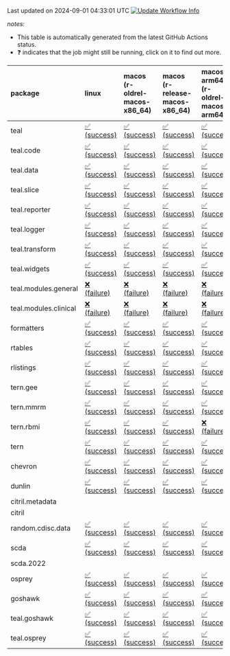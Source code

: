 Last updated on 2024-09-01 04:33:01 UTC [![Update Workflow
Info](https://github.com/averissimo/verdepcheck-status/actions/workflows/update.yaml/badge.svg)](https://github.com/averissimo/verdepcheck-status/actions/workflows/update.yaml)

*notes:*

-   This table is automatically generated from the latest GitHub Actions
    status.
-   ❓ indicates that the job might still be running, click on it to
    find out more.

<table>
<colgroup>
<col style="width: 1%" />
<col style="width: 7%" />
<col style="width: 7%" />
<col style="width: 7%" />
<col style="width: 7%" />
<col style="width: 7%" />
<col style="width: 7%" />
<col style="width: 7%" />
<col style="width: 7%" />
<col style="width: 7%" />
<col style="width: 7%" />
<col style="width: 7%" />
<col style="width: 7%" />
<col style="width: 7%" />
</colgroup>
<thead>
<tr class="header">
<th style="text-align: left;">package</th>
<th style="text-align: left;">linux</th>
<th style="text-align: left;">macos (r-oldrel-macos-x86_64)</th>
<th style="text-align: left;">macos (r-release-macos-x86_64)</th>
<th style="text-align: left;">macos-arm64 (r-oldrel-macos-arm64)</th>
<th style="text-align: left;">macos-arm64 (r-release-macos-arm64)</th>
<th style="text-align: left;">nosuggests</th>
<th style="text-align: left;">ubuntu-clang</th>
<th style="text-align: left;">ubuntu-gcc12</th>
<th style="text-align: left;">ubuntu-next</th>
<th style="text-align: left;">ubuntu-release</th>
<th style="text-align: left;">windows (r-devel-windows-x86_64)</th>
<th style="text-align: left;">windows (r-oldrel-windows-x86_64)</th>
<th style="text-align: left;">windows (r-release-windows-x86_64)</th>
</tr>
</thead>
<tbody>
<tr class="odd">
<td style="text-align: left;">teal</td>
<td
style="text-align: left;"><a href="https://github.com/insightsengineering/teal/actions/runs/10650763238/job/29522526982">✅
(success)</a></td>
<td
style="text-align: left;"><a href="https://github.com/insightsengineering/teal/actions/runs/10650763238/job/29522526723">✅
(success)</a></td>
<td
style="text-align: left;"><a href="https://github.com/insightsengineering/teal/actions/runs/10650763238/job/29522526148">✅
(success)</a></td>
<td
style="text-align: left;"><a href="https://github.com/insightsengineering/teal/actions/runs/10650763238/job/29522526551">✅
(success)</a></td>
<td
style="text-align: left;"><a href="https://github.com/insightsengineering/teal/actions/runs/10650763238/job/29522525971">✅
(success)</a></td>
<td
style="text-align: left;"><a href="https://github.com/insightsengineering/teal/actions/runs/10650763238/job/29522526643">✅
(success)</a></td>
<td
style="text-align: left;"><a href="https://github.com/insightsengineering/teal/actions/runs/10650763238/job/29522525334">✅
(success)</a></td>
<td
style="text-align: left;"><a href="https://github.com/insightsengineering/teal/actions/runs/10650763238/job/29522525698">✅
(success)</a></td>
<td
style="text-align: left;"><a href="https://github.com/insightsengineering/teal/actions/runs/10650763238/job/29522526067">✅
(success)</a></td>
<td
style="text-align: left;"><a href="https://github.com/insightsengineering/teal/actions/runs/10650763238/job/29522526246">✅
(success)</a></td>
<td
style="text-align: left;"><a href="https://github.com/insightsengineering/teal/actions/runs/10650763238/job/29522525797">✅
(success)</a></td>
<td
style="text-align: left;"><a href="https://github.com/insightsengineering/teal/actions/runs/10650763238/job/29522526908">✅
(success)</a></td>
<td
style="text-align: left;"><a href="https://github.com/insightsengineering/teal/actions/runs/10650763238/job/29522526347">✅
(success)</a></td>
</tr>
<tr class="even">
<td style="text-align: left;">teal.code</td>
<td
style="text-align: left;"><a href="https://github.com/insightsengineering/teal.code/actions/runs/10650777339/job/29522555204">✅
(success)</a></td>
<td
style="text-align: left;"><a href="https://github.com/insightsengineering/teal.code/actions/runs/10650777339/job/29522554945">✅
(success)</a></td>
<td
style="text-align: left;"><a href="https://github.com/insightsengineering/teal.code/actions/runs/10650777339/job/29522554580">✅
(success)</a></td>
<td
style="text-align: left;"><a href="https://github.com/insightsengineering/teal.code/actions/runs/10650777339/job/29522554799">✅
(success)</a></td>
<td
style="text-align: left;"><a href="https://github.com/insightsengineering/teal.code/actions/runs/10650777339/job/29522554490">✅
(success)</a></td>
<td
style="text-align: left;"><a href="https://github.com/insightsengineering/teal.code/actions/runs/10650777339/job/29522555125">✅
(success)</a></td>
<td
style="text-align: left;"><a href="https://github.com/insightsengineering/teal.code/actions/runs/10650777339/job/29522554447">✅
(success)</a></td>
<td
style="text-align: left;"><a href="https://github.com/insightsengineering/teal.code/actions/runs/10650777339/job/29522554534">✅
(success)</a></td>
<td
style="text-align: left;"><a href="https://github.com/insightsengineering/teal.code/actions/runs/10650777339/job/29522554736">✅
(success)</a></td>
<td
style="text-align: left;"><a href="https://github.com/insightsengineering/teal.code/actions/runs/10650777339/job/29522554870">✅
(success)</a></td>
<td
style="text-align: left;"><a href="https://github.com/insightsengineering/teal.code/actions/runs/10650777339/job/29522554302">✅
(success)</a></td>
<td
style="text-align: left;"><a href="https://github.com/insightsengineering/teal.code/actions/runs/10650777339/job/29522555060">✅
(success)</a></td>
<td
style="text-align: left;"><a href="https://github.com/insightsengineering/teal.code/actions/runs/10650777339/job/29522554680">✅
(success)</a></td>
</tr>
<tr class="odd">
<td style="text-align: left;">teal.data</td>
<td
style="text-align: left;"><a href="https://github.com/insightsengineering/teal.data/actions/runs/10650767208/job/29522534543">✅
(success)</a></td>
<td
style="text-align: left;"><a href="https://github.com/insightsengineering/teal.data/actions/runs/10650767208/job/29522534201">✅
(success)</a></td>
<td
style="text-align: left;"><a href="https://github.com/insightsengineering/teal.data/actions/runs/10650767208/job/29522533848">✅
(success)</a></td>
<td
style="text-align: left;"><a href="https://github.com/insightsengineering/teal.data/actions/runs/10650767208/job/29522534052">✅
(success)</a></td>
<td
style="text-align: left;"><a href="https://github.com/insightsengineering/teal.data/actions/runs/10650767208/job/29522533707">✅
(success)</a></td>
<td
style="text-align: left;"><a href="https://github.com/insightsengineering/teal.data/actions/runs/10650767208/job/29522534467">✅
(success)</a></td>
<td
style="text-align: left;"><a href="https://github.com/insightsengineering/teal.data/actions/runs/10650767208/job/29522533584">✅
(success)</a></td>
<td
style="text-align: left;"><a href="https://github.com/insightsengineering/teal.data/actions/runs/10650767208/job/29522533790">✅
(success)</a></td>
<td
style="text-align: left;"><a href="https://github.com/insightsengineering/teal.data/actions/runs/10650767208/job/29522534006">✅
(success)</a></td>
<td
style="text-align: left;"><a href="https://github.com/insightsengineering/teal.data/actions/runs/10650767208/job/29522534141">✅
(success)</a></td>
<td
style="text-align: left;"><a href="https://github.com/insightsengineering/teal.data/actions/runs/10650767208/job/29522533280">✅
(success)</a></td>
<td
style="text-align: left;"><a href="https://github.com/insightsengineering/teal.data/actions/runs/10650767208/job/29522534384">✅
(success)</a></td>
<td
style="text-align: left;"><a href="https://github.com/insightsengineering/teal.data/actions/runs/10650767208/job/29522533963">✅
(success)</a></td>
</tr>
<tr class="even">
<td style="text-align: left;">teal.slice</td>
<td
style="text-align: left;"><a href="https://github.com/insightsengineering/teal.slice/actions/runs/10650772649/job/29522543730">✅
(success)</a></td>
<td
style="text-align: left;"><a href="https://github.com/insightsengineering/teal.slice/actions/runs/10650772649/job/29522543473">✅
(success)</a></td>
<td
style="text-align: left;"><a href="https://github.com/insightsengineering/teal.slice/actions/runs/10650772649/job/29522543017">✅
(success)</a></td>
<td
style="text-align: left;"><a href="https://github.com/insightsengineering/teal.slice/actions/runs/10650772649/job/29522543309">✅
(success)</a></td>
<td
style="text-align: left;"><a href="https://github.com/insightsengineering/teal.slice/actions/runs/10650772649/job/29522542830">✅
(success)</a></td>
<td
style="text-align: left;"><a href="https://github.com/insightsengineering/teal.slice/actions/runs/10650772649/job/29522543542">✅
(success)</a></td>
<td
style="text-align: left;"><a href="https://github.com/insightsengineering/teal.slice/actions/runs/10650772649/job/29522542439">✅
(success)</a></td>
<td
style="text-align: left;"><a href="https://github.com/insightsengineering/teal.slice/actions/runs/10650772649/job/29522542756">✅
(success)</a></td>
<td
style="text-align: left;"><a href="https://github.com/insightsengineering/teal.slice/actions/runs/10650772649/job/29522543083">✅
(success)</a></td>
<td
style="text-align: left;"><a href="https://github.com/insightsengineering/teal.slice/actions/runs/10650772649/job/29522543239">✅
(success)</a></td>
<td
style="text-align: left;"><a href="https://github.com/insightsengineering/teal.slice/actions/runs/10650772649/job/29522542668">✅
(success)</a></td>
<td
style="text-align: left;"><a href="https://github.com/insightsengineering/teal.slice/actions/runs/10650772649/job/29522543596">✅
(success)</a></td>
<td
style="text-align: left;"><a href="https://github.com/insightsengineering/teal.slice/actions/runs/10650772649/job/29522543160">✅
(success)</a></td>
</tr>
<tr class="odd">
<td style="text-align: left;">teal.reporter</td>
<td
style="text-align: left;"><a href="https://github.com/insightsengineering/teal.reporter/actions/runs/10650768921/job/29522536552">✅
(success)</a></td>
<td
style="text-align: left;"><a href="https://github.com/insightsengineering/teal.reporter/actions/runs/10650768921/job/29522536296">✅
(success)</a></td>
<td
style="text-align: left;"><a href="https://github.com/insightsengineering/teal.reporter/actions/runs/10650768921/job/29522535814">✅
(success)</a></td>
<td
style="text-align: left;"><a href="https://github.com/insightsengineering/teal.reporter/actions/runs/10650768921/job/29522536076">✅
(success)</a></td>
<td
style="text-align: left;"><a href="https://github.com/insightsengineering/teal.reporter/actions/runs/10650768921/job/29522535684">✅
(success)</a></td>
<td
style="text-align: left;"><a href="https://github.com/insightsengineering/teal.reporter/actions/runs/10650768921/job/29522536343">✅
(success)</a></td>
<td
style="text-align: left;"><a href="https://github.com/insightsengineering/teal.reporter/actions/runs/10650768921/job/29522535371">✅
(success)</a></td>
<td
style="text-align: left;"><a href="https://github.com/insightsengineering/teal.reporter/actions/runs/10650768921/job/29522535628">✅
(success)</a></td>
<td
style="text-align: left;"><a href="https://github.com/insightsengineering/teal.reporter/actions/runs/10650768921/job/29522535860">✅
(success)</a></td>
<td
style="text-align: left;"><a href="https://github.com/insightsengineering/teal.reporter/actions/runs/10650768921/job/29522535975">✅
(success)</a></td>
<td
style="text-align: left;"><a href="https://github.com/insightsengineering/teal.reporter/actions/runs/10650768921/job/29522535563">✅
(success)</a></td>
<td
style="text-align: left;"><a href="https://github.com/insightsengineering/teal.reporter/actions/runs/10650768921/job/29522536423">✅
(success)</a></td>
<td
style="text-align: left;"><a href="https://github.com/insightsengineering/teal.reporter/actions/runs/10650768921/job/29522535913">✅
(success)</a></td>
</tr>
<tr class="even">
<td style="text-align: left;">teal.logger</td>
<td
style="text-align: left;"><a href="https://github.com/insightsengineering/teal.logger/actions/runs/10650763844/job/29522527725">✅
(success)</a></td>
<td
style="text-align: left;"><a href="https://github.com/insightsengineering/teal.logger/actions/runs/10650763844/job/29522527538">✅
(success)</a></td>
<td
style="text-align: left;"><a href="https://github.com/insightsengineering/teal.logger/actions/runs/10650763844/job/29522527276">✅
(success)</a></td>
<td
style="text-align: left;"><a href="https://github.com/insightsengineering/teal.logger/actions/runs/10650763844/job/29522527463">✅
(success)</a></td>
<td
style="text-align: left;"><a href="https://github.com/insightsengineering/teal.logger/actions/runs/10650763844/job/29522527150">✅
(success)</a></td>
<td
style="text-align: left;"><a href="https://github.com/insightsengineering/teal.logger/actions/runs/10650763844/job/29522527684">✅
(success)</a></td>
<td
style="text-align: left;"><a href="https://github.com/insightsengineering/teal.logger/actions/runs/10650763844/job/29522527053">✅
(success)</a></td>
<td
style="text-align: left;"><a href="https://github.com/insightsengineering/teal.logger/actions/runs/10650763844/job/29522527223">✅
(success)</a></td>
<td
style="text-align: left;"><a href="https://github.com/insightsengineering/teal.logger/actions/runs/10650763844/job/29522527413">✅
(success)</a></td>
<td
style="text-align: left;"><a href="https://github.com/insightsengineering/teal.logger/actions/runs/10650763844/job/29522527500">✅
(success)</a></td>
<td
style="text-align: left;"><a href="https://github.com/insightsengineering/teal.logger/actions/runs/10650763844/job/29522526714">✅
(success)</a></td>
<td
style="text-align: left;"><a href="https://github.com/insightsengineering/teal.logger/actions/runs/10650763844/job/29522527632">✅
(success)</a></td>
<td
style="text-align: left;"><a href="https://github.com/insightsengineering/teal.logger/actions/runs/10650763844/job/29522527368">✅
(success)</a></td>
</tr>
<tr class="odd">
<td style="text-align: left;">teal.transform</td>
<td
style="text-align: left;"><a href="https://github.com/insightsengineering/teal.transform/actions/runs/10650770331/job/29522540905">✅
(success)</a></td>
<td
style="text-align: left;"><a href="https://github.com/insightsengineering/teal.transform/actions/runs/10650770331/job/29522540677">✅
(success)</a></td>
<td
style="text-align: left;"><a href="https://github.com/insightsengineering/teal.transform/actions/runs/10650770331/job/29522540278">✅
(success)</a></td>
<td
style="text-align: left;"><a href="https://github.com/insightsengineering/teal.transform/actions/runs/10650770331/job/29522540567">✅
(success)</a></td>
<td
style="text-align: left;"><a href="https://github.com/insightsengineering/teal.transform/actions/runs/10650770331/job/29522540109">✅
(success)</a></td>
<td
style="text-align: left;"><a href="https://github.com/insightsengineering/teal.transform/actions/runs/10650770331/job/29522540792">✅
(success)</a></td>
<td
style="text-align: left;"><a href="https://github.com/insightsengineering/teal.transform/actions/runs/10650770331/job/29522539609">✅
(success)</a></td>
<td
style="text-align: left;"><a href="https://github.com/insightsengineering/teal.transform/actions/runs/10650770331/job/29522540051">✅
(success)</a></td>
<td
style="text-align: left;"><a href="https://github.com/insightsengineering/teal.transform/actions/runs/10650770331/job/29522540349">✅
(success)</a></td>
<td
style="text-align: left;"><a href="https://github.com/insightsengineering/teal.transform/actions/runs/10650770331/job/29522540485">✅
(success)</a></td>
<td
style="text-align: left;"><a href="https://github.com/insightsengineering/teal.transform/actions/runs/10650770331/job/29522539941">✅
(success)</a></td>
<td
style="text-align: left;"><a href="https://github.com/insightsengineering/teal.transform/actions/runs/10650770331/job/29522540736">✅
(success)</a></td>
<td
style="text-align: left;"><a href="https://github.com/insightsengineering/teal.transform/actions/runs/10650770331/job/29522540402">✅
(success)</a></td>
</tr>
<tr class="even">
<td style="text-align: left;">teal.widgets</td>
<td
style="text-align: left;"><a href="https://github.com/insightsengineering/teal.widgets/actions/runs/10650781747/job/29522565516">✅
(success)</a></td>
<td
style="text-align: left;"><a href="https://github.com/insightsengineering/teal.widgets/actions/runs/10650781747/job/29522565339">✅
(success)</a></td>
<td
style="text-align: left;"><a href="https://github.com/insightsengineering/teal.widgets/actions/runs/10650781747/job/29522565112">✅
(success)</a></td>
<td
style="text-align: left;"><a href="https://github.com/insightsengineering/teal.widgets/actions/runs/10650781747/job/29522565274">✅
(success)</a></td>
<td
style="text-align: left;"><a href="https://github.com/insightsengineering/teal.widgets/actions/runs/10650781747/job/29522565016">✅
(success)</a></td>
<td
style="text-align: left;"><a href="https://github.com/insightsengineering/teal.widgets/actions/runs/10650781747/job/29522565467">✅
(success)</a></td>
<td
style="text-align: left;"><a href="https://github.com/insightsengineering/teal.widgets/actions/runs/10650781747/job/29522564968">✅
(success)</a></td>
<td
style="text-align: left;"><a href="https://github.com/insightsengineering/teal.widgets/actions/runs/10650781747/job/29522565066">✅
(success)</a></td>
<td
style="text-align: left;"><a href="https://github.com/insightsengineering/teal.widgets/actions/runs/10650781747/job/29522565228">✅
(success)</a></td>
<td
style="text-align: left;"><a href="https://github.com/insightsengineering/teal.widgets/actions/runs/10650781747/job/29522565305">✅
(success)</a></td>
<td
style="text-align: left;"><a href="https://github.com/insightsengineering/teal.widgets/actions/runs/10650781747/job/29522564802">✅
(success)</a></td>
<td
style="text-align: left;"><a href="https://github.com/insightsengineering/teal.widgets/actions/runs/10650781747/job/29522565432">✅
(success)</a></td>
<td
style="text-align: left;"><a href="https://github.com/insightsengineering/teal.widgets/actions/runs/10650781747/job/29522565184">✅
(success)</a></td>
</tr>
<tr class="odd">
<td style="text-align: left;">teal.modules.general</td>
<td
style="text-align: left;"><a href="https://github.com/insightsengineering/teal.modules.general/actions/runs/10650763277/job/29522527240">❌
(failure)</a></td>
<td
style="text-align: left;"><a href="https://github.com/insightsengineering/teal.modules.general/actions/runs/10650763277/job/29522527001">❌
(failure)</a></td>
<td
style="text-align: left;"><a href="https://github.com/insightsengineering/teal.modules.general/actions/runs/10650763277/job/29522526548">❌
(failure)</a></td>
<td
style="text-align: left;"><a href="https://github.com/insightsengineering/teal.modules.general/actions/runs/10650763277/job/29522526872">❌
(failure)</a></td>
<td
style="text-align: left;"><a href="https://github.com/insightsengineering/teal.modules.general/actions/runs/10650763277/job/29522526277">❌
(failure)</a></td>
<td
style="text-align: left;"><a href="https://github.com/insightsengineering/teal.modules.general/actions/runs/10650763277/job/29522527068">❌
(failure)</a></td>
<td
style="text-align: left;"><a href="https://github.com/insightsengineering/teal.modules.general/actions/runs/10650763277/job/29522525580">❌
(failure)</a></td>
<td
style="text-align: left;"><a href="https://github.com/insightsengineering/teal.modules.general/actions/runs/10650763277/job/29522526106">❌
(failure)</a></td>
<td
style="text-align: left;"><a href="https://github.com/insightsengineering/teal.modules.general/actions/runs/10650763277/job/29522526619">❌
(failure)</a></td>
<td
style="text-align: left;"><a href="https://github.com/insightsengineering/teal.modules.general/actions/runs/10650763277/job/29522526789">❌
(failure)</a></td>
<td
style="text-align: left;"><a href="https://github.com/insightsengineering/teal.modules.general/actions/runs/10650763277/job/29522525973">❌
(failure)</a></td>
<td
style="text-align: left;"><a href="https://github.com/insightsengineering/teal.modules.general/actions/runs/10650763277/job/29522527116">❌
(failure)</a></td>
<td
style="text-align: left;"><a href="https://github.com/insightsengineering/teal.modules.general/actions/runs/10650763277/job/29522526696">❌
(failure)</a></td>
</tr>
<tr class="even">
<td style="text-align: left;">teal.modules.clinical</td>
<td
style="text-align: left;"><a href="https://github.com/insightsengineering/teal.modules.clinical/actions/runs/10650776991/job/29522554433">❌
(failure)</a></td>
<td
style="text-align: left;"><a href="https://github.com/insightsengineering/teal.modules.clinical/actions/runs/10650776991/job/29522554282">❌
(failure)</a></td>
<td
style="text-align: left;"><a href="https://github.com/insightsengineering/teal.modules.clinical/actions/runs/10650776991/job/29522554001">❌
(failure)</a></td>
<td
style="text-align: left;"><a href="https://github.com/insightsengineering/teal.modules.clinical/actions/runs/10650776991/job/29522554194">❌
(failure)</a></td>
<td
style="text-align: left;"><a href="https://github.com/insightsengineering/teal.modules.clinical/actions/runs/10650776991/job/29522553914">❌
(failure)</a></td>
<td
style="text-align: left;"><a href="https://github.com/insightsengineering/teal.modules.clinical/actions/runs/10650776991/job/29522554402">❌
(failure)</a></td>
<td
style="text-align: left;"><a href="https://github.com/insightsengineering/teal.modules.clinical/actions/runs/10650776991/job/29522553863">❌
(failure)</a></td>
<td
style="text-align: left;"><a href="https://github.com/insightsengineering/teal.modules.clinical/actions/runs/10650776991/job/29522553952">❌
(failure)</a></td>
<td
style="text-align: left;"><a href="https://github.com/insightsengineering/teal.modules.clinical/actions/runs/10650776991/job/29522554147">❌
(failure)</a></td>
<td
style="text-align: left;"><a href="https://github.com/insightsengineering/teal.modules.clinical/actions/runs/10650776991/job/29522554245">❌
(failure)</a></td>
<td
style="text-align: left;"><a href="https://github.com/insightsengineering/teal.modules.clinical/actions/runs/10650776991/job/29522553717">❌
(failure)</a></td>
<td
style="text-align: left;"><a href="https://github.com/insightsengineering/teal.modules.clinical/actions/runs/10650776991/job/29522554360">❌
(failure)</a></td>
<td
style="text-align: left;"><a href="https://github.com/insightsengineering/teal.modules.clinical/actions/runs/10650776991/job/29522554092">❌
(failure)</a></td>
</tr>
<tr class="odd">
<td style="text-align: left;">formatters</td>
<td
style="text-align: left;"><a href="https://github.com/insightsengineering/formatters/actions/runs/10650773718/job/29522547789">✅
(success)</a></td>
<td
style="text-align: left;"><a href="https://github.com/insightsengineering/formatters/actions/runs/10650773718/job/29522547600">✅
(success)</a></td>
<td
style="text-align: left;"><a href="https://github.com/insightsengineering/formatters/actions/runs/10650773718/job/29522547281">✅
(success)</a></td>
<td
style="text-align: left;"><a href="https://github.com/insightsengineering/formatters/actions/runs/10650773718/job/29522547493">✅
(success)</a></td>
<td
style="text-align: left;"><a href="https://github.com/insightsengineering/formatters/actions/runs/10650773718/job/29522547142">✅
(success)</a></td>
<td
style="text-align: left;"><a href="https://github.com/insightsengineering/formatters/actions/runs/10650773718/job/29522547727">✅
(success)</a></td>
<td
style="text-align: left;"><a href="https://github.com/insightsengineering/formatters/actions/runs/10650773718/job/29522547037">✅
(success)</a></td>
<td
style="text-align: left;"><a href="https://github.com/insightsengineering/formatters/actions/runs/10650773718/job/29522547210">✅
(success)</a></td>
<td
style="text-align: left;"><a href="https://github.com/insightsengineering/formatters/actions/runs/10650773718/job/29522547444">✅
(success)</a></td>
<td
style="text-align: left;"><a href="https://github.com/insightsengineering/formatters/actions/runs/10650773718/job/29522547541">✅
(success)</a></td>
<td
style="text-align: left;"><a href="https://github.com/insightsengineering/formatters/actions/runs/10650773718/job/29522546827">✅
(success)</a></td>
<td
style="text-align: left;"><a href="https://github.com/insightsengineering/formatters/actions/runs/10650773718/job/29522547687">✅
(success)</a></td>
<td
style="text-align: left;"><a href="https://github.com/insightsengineering/formatters/actions/runs/10650773718/job/29522547399">✅
(success)</a></td>
</tr>
<tr class="even">
<td style="text-align: left;">rtables</td>
<td
style="text-align: left;"><a href="https://github.com/insightsengineering/rtables/actions/runs/10650763286/job/29522526891">✅
(success)</a></td>
<td
style="text-align: left;"><a href="https://github.com/insightsengineering/rtables/actions/runs/10650763286/job/29522526536">✅
(success)</a></td>
<td
style="text-align: left;"><a href="https://github.com/insightsengineering/rtables/actions/runs/10650763286/job/29522525869">✅
(success)</a></td>
<td
style="text-align: left;"><a href="https://github.com/insightsengineering/rtables/actions/runs/10650763286/job/29522526248">✅
(success)</a></td>
<td
style="text-align: left;"><a href="https://github.com/insightsengineering/rtables/actions/runs/10650763286/job/29522525693">✅
(success)</a></td>
<td
style="text-align: left;"><a href="https://github.com/insightsengineering/rtables/actions/runs/10650763286/job/29522526799">❌
(failure)</a></td>
<td
style="text-align: left;"><a href="https://github.com/insightsengineering/rtables/actions/runs/10650763286/job/29522525789">✅
(success)</a></td>
<td
style="text-align: left;"><a href="https://github.com/insightsengineering/rtables/actions/runs/10650763286/job/29522525985">✅
(success)</a></td>
<td
style="text-align: left;"><a href="https://github.com/insightsengineering/rtables/actions/runs/10650763286/job/29522526345">✅
(success)</a></td>
<td
style="text-align: left;"><a href="https://github.com/insightsengineering/rtables/actions/runs/10650763286/job/29522526443">✅
(success)</a></td>
<td
style="text-align: left;"><a href="https://github.com/insightsengineering/rtables/actions/runs/10650763286/job/29522525329">✅
(success)</a></td>
<td
style="text-align: left;"><a href="https://github.com/insightsengineering/rtables/actions/runs/10650763286/job/29522526709">✅
(success)</a></td>
<td
style="text-align: left;"><a href="https://github.com/insightsengineering/rtables/actions/runs/10650763286/job/29522526075">✅
(success)</a></td>
</tr>
<tr class="odd">
<td style="text-align: left;">rlistings</td>
<td
style="text-align: left;"><a href="https://github.com/insightsengineering/rlistings/actions/runs/10650767310/job/29522535039">✅
(success)</a></td>
<td
style="text-align: left;"><a href="https://github.com/insightsengineering/rlistings/actions/runs/10650767310/job/29522534821">✅
(success)</a></td>
<td
style="text-align: left;"><a href="https://github.com/insightsengineering/rlistings/actions/runs/10650767310/job/29522534333">✅
(success)</a></td>
<td
style="text-align: left;"><a href="https://github.com/insightsengineering/rlistings/actions/runs/10650767310/job/29522534557">✅
(success)</a></td>
<td
style="text-align: left;"><a href="https://github.com/insightsengineering/rlistings/actions/runs/10650767310/job/29522534205">✅
(success)</a></td>
<td
style="text-align: left;"><a href="https://github.com/insightsengineering/rlistings/actions/runs/10650767310/job/29522534898">❌
(failure)</a></td>
<td
style="text-align: left;"><a href="https://github.com/insightsengineering/rlistings/actions/runs/10650767310/job/29522533948">✅
(success)</a></td>
<td
style="text-align: left;"><a href="https://github.com/insightsengineering/rlistings/actions/runs/10650767310/job/29522534272">✅
(success)</a></td>
<td
style="text-align: left;"><a href="https://github.com/insightsengineering/rlistings/actions/runs/10650767310/job/29522534503">✅
(success)</a></td>
<td
style="text-align: left;"><a href="https://github.com/insightsengineering/rlistings/actions/runs/10650767310/job/29522534714">✅
(success)</a></td>
<td
style="text-align: left;"><a href="https://github.com/insightsengineering/rlistings/actions/runs/10650767310/job/29522534136">✅
(success)</a></td>
<td
style="text-align: left;"><a href="https://github.com/insightsengineering/rlistings/actions/runs/10650767310/job/29522534941">✅
(success)</a></td>
<td
style="text-align: left;"><a href="https://github.com/insightsengineering/rlistings/actions/runs/10650767310/job/29522534448">✅
(success)</a></td>
</tr>
<tr class="even">
<td style="text-align: left;">tern.gee</td>
<td
style="text-align: left;"><a href="https://github.com/insightsengineering/tern.gee/actions/runs/10650775517/job/29522551808">✅
(success)</a></td>
<td
style="text-align: left;"><a href="https://github.com/insightsengineering/tern.gee/actions/runs/10650775517/job/29522551249">✅
(success)</a></td>
<td
style="text-align: left;"><a href="https://github.com/insightsengineering/tern.gee/actions/runs/10650775517/job/29522550676">✅
(success)</a></td>
<td
style="text-align: left;"><a href="https://github.com/insightsengineering/tern.gee/actions/runs/10650775517/job/29522551048">✅
(success)</a></td>
<td
style="text-align: left;"><a href="https://github.com/insightsengineering/tern.gee/actions/runs/10650775517/job/29522550492">✅
(success)</a></td>
<td
style="text-align: left;"><a href="https://github.com/insightsengineering/tern.gee/actions/runs/10650775517/job/29522551474">✅
(success)</a></td>
<td
style="text-align: left;"><a href="https://github.com/insightsengineering/tern.gee/actions/runs/10650775517/job/29522550406">✅
(success)</a></td>
<td
style="text-align: left;"><a href="https://github.com/insightsengineering/tern.gee/actions/runs/10650775517/job/29522550576">✅
(success)</a></td>
<td
style="text-align: left;"><a href="https://github.com/insightsengineering/tern.gee/actions/runs/10650775517/job/29522550944">✅
(success)</a></td>
<td
style="text-align: left;"><a href="https://github.com/insightsengineering/tern.gee/actions/runs/10650775517/job/29522551146">✅
(success)</a></td>
<td
style="text-align: left;"><a href="https://github.com/insightsengineering/tern.gee/actions/runs/10650775517/job/29522550013">✅
(success)</a></td>
<td
style="text-align: left;"><a href="https://github.com/insightsengineering/tern.gee/actions/runs/10650775517/job/29522551604">✅
(success)</a></td>
<td
style="text-align: left;"><a href="https://github.com/insightsengineering/tern.gee/actions/runs/10650775517/job/29522550847">✅
(success)</a></td>
</tr>
<tr class="odd">
<td style="text-align: left;">tern.mmrm</td>
<td
style="text-align: left;"><a href="https://github.com/insightsengineering/tern.mmrm/actions/runs/10650782016/job/29522569807">✅
(success)</a></td>
<td
style="text-align: left;"><a href="https://github.com/insightsengineering/tern.mmrm/actions/runs/10650782016/job/29522569560">✅
(success)</a></td>
<td
style="text-align: left;"><a href="https://github.com/insightsengineering/tern.mmrm/actions/runs/10650782016/job/29522569352">✅
(success)</a></td>
<td
style="text-align: left;"><a href="https://github.com/insightsengineering/tern.mmrm/actions/runs/10650782016/job/29522569478">✅
(success)</a></td>
<td
style="text-align: left;"><a href="https://github.com/insightsengineering/tern.mmrm/actions/runs/10650782016/job/29522569260">✅
(success)</a></td>
<td
style="text-align: left;"><a href="https://github.com/insightsengineering/tern.mmrm/actions/runs/10650782016/job/29522569846">✅
(success)</a></td>
<td
style="text-align: left;"><a href="https://github.com/insightsengineering/tern.mmrm/actions/runs/10650782016/job/29522569307">✅
(success)</a></td>
<td
style="text-align: left;"><a href="https://github.com/insightsengineering/tern.mmrm/actions/runs/10650782016/job/29522569393">✅
(success)</a></td>
<td
style="text-align: left;"><a href="https://github.com/insightsengineering/tern.mmrm/actions/runs/10650782016/job/29522569607">✅
(success)</a></td>
<td
style="text-align: left;"><a href="https://github.com/insightsengineering/tern.mmrm/actions/runs/10650782016/job/29522569663">✅
(success)</a></td>
<td
style="text-align: left;"><a href="https://github.com/insightsengineering/tern.mmrm/actions/runs/10650782016/job/29522569114">✅
(success)</a></td>
<td
style="text-align: left;"><a href="https://github.com/insightsengineering/tern.mmrm/actions/runs/10650782016/job/29522569719">✅
(success)</a></td>
<td
style="text-align: left;"><a href="https://github.com/insightsengineering/tern.mmrm/actions/runs/10650782016/job/29522569427">✅
(success)</a></td>
</tr>
<tr class="even">
<td style="text-align: left;">tern.rbmi</td>
<td
style="text-align: left;"><a href="https://github.com/insightsengineering/tern.rbmi/actions/runs/10650773635/job/29522547543">✅
(success)</a></td>
<td
style="text-align: left;"><a href="https://github.com/insightsengineering/tern.rbmi/actions/runs/10650773635/job/29522547356">✅
(success)</a></td>
<td
style="text-align: left;"><a href="https://github.com/insightsengineering/tern.rbmi/actions/runs/10650773635/job/29522546991">✅
(success)</a></td>
<td
style="text-align: left;"><a href="https://github.com/insightsengineering/tern.rbmi/actions/runs/10650773635/job/29522547245">❌
(failure)</a></td>
<td
style="text-align: left;"><a href="https://github.com/insightsengineering/tern.rbmi/actions/runs/10650773635/job/29522546930">❌
(failure)</a></td>
<td
style="text-align: left;"><a href="https://github.com/insightsengineering/tern.rbmi/actions/runs/10650773635/job/29522547605">❌
(failure)</a></td>
<td
style="text-align: left;"><a href="https://github.com/insightsengineering/tern.rbmi/actions/runs/10650773635/job/29522546874">✅
(success)</a></td>
<td
style="text-align: left;"><a href="https://github.com/insightsengineering/tern.rbmi/actions/runs/10650773635/job/29522547064">✅
(success)</a></td>
<td
style="text-align: left;"><a href="https://github.com/insightsengineering/tern.rbmi/actions/runs/10650773635/job/29522547292">✅
(success)</a></td>
<td
style="text-align: left;"><a href="https://github.com/insightsengineering/tern.rbmi/actions/runs/10650773635/job/29522547397">✅
(success)</a></td>
<td
style="text-align: left;"><a href="https://github.com/insightsengineering/tern.rbmi/actions/runs/10650773635/job/29522546733">✅
(success)</a></td>
<td
style="text-align: left;"><a href="https://github.com/insightsengineering/tern.rbmi/actions/runs/10650773635/job/29522547448">✅
(success)</a></td>
<td
style="text-align: left;"><a href="https://github.com/insightsengineering/tern.rbmi/actions/runs/10650773635/job/29522547122">✅
(success)</a></td>
</tr>
<tr class="odd">
<td style="text-align: left;">tern</td>
<td
style="text-align: left;"><a href="https://github.com/insightsengineering/tern/actions/runs/10650768093/job/29522535638">✅
(success)</a></td>
<td
style="text-align: left;"><a href="https://github.com/insightsengineering/tern/actions/runs/10650768093/job/29522535328">✅
(success)</a></td>
<td
style="text-align: left;"><a href="https://github.com/insightsengineering/tern/actions/runs/10650768093/job/29522534910">✅
(success)</a></td>
<td
style="text-align: left;"><a href="https://github.com/insightsengineering/tern/actions/runs/10650768093/job/29522535158">✅
(success)</a></td>
<td
style="text-align: left;"><a href="https://github.com/insightsengineering/tern/actions/runs/10650768093/job/29522534864">✅
(success)</a></td>
<td
style="text-align: left;"><a href="https://github.com/insightsengineering/tern/actions/runs/10650768093/job/29522535722">❌
(failure)</a></td>
<td
style="text-align: left;"><a href="https://github.com/insightsengineering/tern/actions/runs/10650768093/job/29522534790">✅
(success)</a></td>
<td
style="text-align: left;"><a href="https://github.com/insightsengineering/tern/actions/runs/10650768093/job/29522534964">✅
(success)</a></td>
<td
style="text-align: left;"><a href="https://github.com/insightsengineering/tern/actions/runs/10650768093/job/29522535231">✅
(success)</a></td>
<td
style="text-align: left;"><a href="https://github.com/insightsengineering/tern/actions/runs/10650768093/job/29522535387">✅
(success)</a></td>
<td
style="text-align: left;"><a href="https://github.com/insightsengineering/tern/actions/runs/10650768093/job/29522534519">✅
(success)</a></td>
<td
style="text-align: left;"><a href="https://github.com/insightsengineering/tern/actions/runs/10650768093/job/29522535452">✅
(success)</a></td>
<td
style="text-align: left;"><a href="https://github.com/insightsengineering/tern/actions/runs/10650768093/job/29522535025">✅
(success)</a></td>
</tr>
<tr class="even">
<td style="text-align: left;">chevron</td>
<td
style="text-align: left;"><a href="https://github.com/insightsengineering/chevron/actions/runs/10650775269/job/29522550181">✅
(success)</a></td>
<td
style="text-align: left;"><a href="https://github.com/insightsengineering/chevron/actions/runs/10650775269/job/29522549901">✅
(success)</a></td>
<td
style="text-align: left;"><a href="https://github.com/insightsengineering/chevron/actions/runs/10650775269/job/29522549317">✅
(success)</a></td>
<td
style="text-align: left;"><a href="https://github.com/insightsengineering/chevron/actions/runs/10650775269/job/29522549727">✅
(success)</a></td>
<td
style="text-align: left;"><a href="https://github.com/insightsengineering/chevron/actions/runs/10650775269/job/29522549206">✅
(success)</a></td>
<td
style="text-align: left;"><a href="https://github.com/insightsengineering/chevron/actions/runs/10650775269/job/29522549824">❌
(failure)</a></td>
<td
style="text-align: left;"><a href="https://github.com/insightsengineering/chevron/actions/runs/10650775269/job/29522549154">✅
(success)</a></td>
<td
style="text-align: left;"><a href="https://github.com/insightsengineering/chevron/actions/runs/10650775269/job/29522549244">✅
(success)</a></td>
<td
style="text-align: left;"><a href="https://github.com/insightsengineering/chevron/actions/runs/10650775269/job/29522549427">✅
(success)</a></td>
<td
style="text-align: left;"><a href="https://github.com/insightsengineering/chevron/actions/runs/10650775269/job/29522549497">✅
(success)</a></td>
<td
style="text-align: left;"><a href="https://github.com/insightsengineering/chevron/actions/runs/10650775269/job/29522548955">✅
(success)</a></td>
<td
style="text-align: left;"><a href="https://github.com/insightsengineering/chevron/actions/runs/10650775269/job/29522550096">✅
(success)</a></td>
<td
style="text-align: left;"><a href="https://github.com/insightsengineering/chevron/actions/runs/10650775269/job/29522549578">✅
(success)</a></td>
</tr>
<tr class="odd">
<td style="text-align: left;">dunlin</td>
<td
style="text-align: left;"><a href="https://github.com/insightsengineering/dunlin/actions/runs/10650775268/job/29522549899">✅
(success)</a></td>
<td
style="text-align: left;"><a href="https://github.com/insightsengineering/dunlin/actions/runs/10650775268/job/29522549498">✅
(success)</a></td>
<td
style="text-align: left;"><a href="https://github.com/insightsengineering/dunlin/actions/runs/10650775268/job/29522549148">✅
(success)</a></td>
<td
style="text-align: left;"><a href="https://github.com/insightsengineering/dunlin/actions/runs/10650775268/job/29522549370">✅
(success)</a></td>
<td
style="text-align: left;"><a href="https://github.com/insightsengineering/dunlin/actions/runs/10650775268/job/29522549101">✅
(success)</a></td>
<td
style="text-align: left;"><a href="https://github.com/insightsengineering/dunlin/actions/runs/10650775268/job/29522550010">❌
(failure)</a></td>
<td
style="text-align: left;"><a href="https://github.com/insightsengineering/dunlin/actions/runs/10650775268/job/29522549022">✅
(success)</a></td>
<td
style="text-align: left;"><a href="https://github.com/insightsengineering/dunlin/actions/runs/10650775268/job/29522549194">✅
(success)</a></td>
<td
style="text-align: left;"><a href="https://github.com/insightsengineering/dunlin/actions/runs/10650775268/job/29522549430">✅
(success)</a></td>
<td
style="text-align: left;"><a href="https://github.com/insightsengineering/dunlin/actions/runs/10650775268/job/29522549620">✅
(success)</a></td>
<td
style="text-align: left;"><a href="https://github.com/insightsengineering/dunlin/actions/runs/10650775268/job/29522548848">✅
(success)</a></td>
<td
style="text-align: left;"><a href="https://github.com/insightsengineering/dunlin/actions/runs/10650775268/job/29522549714">✅
(success)</a></td>
<td
style="text-align: left;"><a href="https://github.com/insightsengineering/dunlin/actions/runs/10650775268/job/29522549238">✅
(success)</a></td>
</tr>
<tr class="even">
<td style="text-align: left;">citril.metadata</td>
<td style="text-align: left;"></td>
<td style="text-align: left;"></td>
<td style="text-align: left;"></td>
<td style="text-align: left;"></td>
<td style="text-align: left;"></td>
<td style="text-align: left;"></td>
<td style="text-align: left;"></td>
<td style="text-align: left;"></td>
<td style="text-align: left;"></td>
<td style="text-align: left;"></td>
<td style="text-align: left;"></td>
<td style="text-align: left;"></td>
<td style="text-align: left;"></td>
</tr>
<tr class="odd">
<td style="text-align: left;">citril</td>
<td style="text-align: left;"></td>
<td style="text-align: left;"></td>
<td style="text-align: left;"></td>
<td style="text-align: left;"></td>
<td style="text-align: left;"></td>
<td style="text-align: left;"></td>
<td style="text-align: left;"></td>
<td style="text-align: left;"></td>
<td style="text-align: left;"></td>
<td style="text-align: left;"></td>
<td style="text-align: left;"></td>
<td style="text-align: left;"></td>
<td style="text-align: left;"></td>
</tr>
<tr class="even">
<td style="text-align: left;">random.cdisc.data</td>
<td
style="text-align: left;"><a href="https://github.com/insightsengineering/random.cdisc.data/actions/runs/10650772402/job/29522543447">✅
(success)</a></td>
<td
style="text-align: left;"><a href="https://github.com/insightsengineering/random.cdisc.data/actions/runs/10650772402/job/29522543108">✅
(success)</a></td>
<td
style="text-align: left;"><a href="https://github.com/insightsengineering/random.cdisc.data/actions/runs/10650772402/job/29522542733">✅
(success)</a></td>
<td
style="text-align: left;"><a href="https://github.com/insightsengineering/random.cdisc.data/actions/runs/10650772402/job/29522543033">✅
(success)</a></td>
<td
style="text-align: left;"><a href="https://github.com/insightsengineering/random.cdisc.data/actions/runs/10650772402/job/29522542593">✅
(success)</a></td>
<td
style="text-align: left;"><a href="https://github.com/insightsengineering/random.cdisc.data/actions/runs/10650772402/job/29522543520">✅
(success)</a></td>
<td
style="text-align: left;"><a href="https://github.com/insightsengineering/random.cdisc.data/actions/runs/10650772402/job/29522542518">✅
(success)</a></td>
<td
style="text-align: left;"><a href="https://github.com/insightsengineering/random.cdisc.data/actions/runs/10650772402/job/29522542649">✅
(success)</a></td>
<td
style="text-align: left;"><a href="https://github.com/insightsengineering/random.cdisc.data/actions/runs/10650772402/job/29522542963">✅
(success)</a></td>
<td
style="text-align: left;"><a href="https://github.com/insightsengineering/random.cdisc.data/actions/runs/10650772402/job/29522543195">✅
(success)</a></td>
<td
style="text-align: left;"><a href="https://github.com/insightsengineering/random.cdisc.data/actions/runs/10650772402/job/29522542292">✅
(success)</a></td>
<td
style="text-align: left;"><a href="https://github.com/insightsengineering/random.cdisc.data/actions/runs/10650772402/job/29522543270">✅
(success)</a></td>
<td
style="text-align: left;"><a href="https://github.com/insightsengineering/random.cdisc.data/actions/runs/10650772402/job/29522542871">✅
(success)</a></td>
</tr>
<tr class="odd">
<td style="text-align: left;">scda</td>
<td
style="text-align: left;"><a href="https://github.com/insightsengineering/scda/actions/runs/10437595381/job/28903953758">✅
(success)</a></td>
<td
style="text-align: left;"><a href="https://github.com/insightsengineering/scda/actions/runs/10437595381/job/28903953430">✅
(success)</a></td>
<td
style="text-align: left;"><a href="https://github.com/insightsengineering/scda/actions/runs/10437595381/job/28903953031">✅
(success)</a></td>
<td
style="text-align: left;"><a href="https://github.com/insightsengineering/scda/actions/runs/10437595381/job/28903953278">✅
(success)</a></td>
<td
style="text-align: left;"><a href="https://github.com/insightsengineering/scda/actions/runs/10437595381/job/28903952896">✅
(success)</a></td>
<td
style="text-align: left;"><a href="https://github.com/insightsengineering/scda/actions/runs/10437595381/job/28903953675">❌
(failure)</a></td>
<td
style="text-align: left;"><a href="https://github.com/insightsengineering/scda/actions/runs/10437595381/job/28903952832">✅
(success)</a></td>
<td
style="text-align: left;"><a href="https://github.com/insightsengineering/scda/actions/runs/10437595381/job/28903952973">✅
(success)</a></td>
<td
style="text-align: left;"><a href="https://github.com/insightsengineering/scda/actions/runs/10437595381/job/28903953208">✅
(success)</a></td>
<td
style="text-align: left;"><a href="https://github.com/insightsengineering/scda/actions/runs/10437595381/job/28903953361">✅
(success)</a></td>
<td
style="text-align: left;"><a href="https://github.com/insightsengineering/scda/actions/runs/10437595381/job/28903952629">✅
(success)</a></td>
<td
style="text-align: left;"><a href="https://github.com/insightsengineering/scda/actions/runs/10437595381/job/28903953574">✅
(success)</a></td>
<td
style="text-align: left;"><a href="https://github.com/insightsengineering/scda/actions/runs/10437595381/job/28903953140">✅
(success)</a></td>
</tr>
<tr class="even">
<td style="text-align: left;">scda.2022</td>
<td style="text-align: left;"></td>
<td style="text-align: left;"></td>
<td style="text-align: left;"></td>
<td style="text-align: left;"></td>
<td style="text-align: left;"></td>
<td style="text-align: left;"></td>
<td style="text-align: left;"></td>
<td style="text-align: left;"></td>
<td style="text-align: left;"></td>
<td style="text-align: left;"></td>
<td style="text-align: left;"></td>
<td style="text-align: left;"></td>
<td style="text-align: left;"></td>
</tr>
<tr class="odd">
<td style="text-align: left;">osprey</td>
<td
style="text-align: left;"><a href="https://github.com/insightsengineering/osprey/actions/runs/10650779048/job/29522562968">✅
(success)</a></td>
<td
style="text-align: left;"><a href="https://github.com/insightsengineering/osprey/actions/runs/10650779048/job/29522562661">✅
(success)</a></td>
<td
style="text-align: left;"><a href="https://github.com/insightsengineering/osprey/actions/runs/10650779048/job/29522562051">✅
(success)</a></td>
<td
style="text-align: left;"><a href="https://github.com/insightsengineering/osprey/actions/runs/10650779048/job/29522562455">✅
(success)</a></td>
<td
style="text-align: left;"><a href="https://github.com/insightsengineering/osprey/actions/runs/10650779048/job/29522561828">✅
(success)</a></td>
<td
style="text-align: left;"><a href="https://github.com/insightsengineering/osprey/actions/runs/10650779048/job/29522562557">❌
(failure)</a></td>
<td
style="text-align: left;"><a href="https://github.com/insightsengineering/osprey/actions/runs/10650779048/job/29522561214">✅
(success)</a></td>
<td
style="text-align: left;"><a href="https://github.com/insightsengineering/osprey/actions/runs/10650779048/job/29522561511">✅
(success)</a></td>
<td
style="text-align: left;"><a href="https://github.com/insightsengineering/osprey/actions/runs/10650779048/job/29522561933">✅
(success)</a></td>
<td
style="text-align: left;"><a href="https://github.com/insightsengineering/osprey/actions/runs/10650779048/job/29522562138">✅
(success)</a></td>
<td
style="text-align: left;"><a href="https://github.com/insightsengineering/osprey/actions/runs/10650779048/job/29522561601">✅
(success)</a></td>
<td
style="text-align: left;"><a href="https://github.com/insightsengineering/osprey/actions/runs/10650779048/job/29522562897">✅
(success)</a></td>
<td
style="text-align: left;"><a href="https://github.com/insightsengineering/osprey/actions/runs/10650779048/job/29522562258">✅
(success)</a></td>
</tr>
<tr class="even">
<td style="text-align: left;">goshawk</td>
<td
style="text-align: left;"><a href="https://github.com/insightsengineering/goshawk/actions/runs/10650773608/job/29522547338">✅
(success)</a></td>
<td
style="text-align: left;"><a href="https://github.com/insightsengineering/goshawk/actions/runs/10650773608/job/29522547177">✅
(success)</a></td>
<td
style="text-align: left;"><a href="https://github.com/insightsengineering/goshawk/actions/runs/10650773608/job/29522546871">✅
(success)</a></td>
<td
style="text-align: left;"><a href="https://github.com/insightsengineering/goshawk/actions/runs/10650773608/job/29522547077">✅
(success)</a></td>
<td
style="text-align: left;"><a href="https://github.com/insightsengineering/goshawk/actions/runs/10650773608/job/29522546760">✅
(success)</a></td>
<td
style="text-align: left;"><a href="https://github.com/insightsengineering/goshawk/actions/runs/10650773608/job/29522547236">❌
(failure)</a></td>
<td
style="text-align: left;"><a href="https://github.com/insightsengineering/goshawk/actions/runs/10650773608/job/29522546710">✅
(success)</a></td>
<td
style="text-align: left;"><a href="https://github.com/insightsengineering/goshawk/actions/runs/10650773608/job/29522546796">✅
(success)</a></td>
<td
style="text-align: left;"><a href="https://github.com/insightsengineering/goshawk/actions/runs/10650773608/job/29522546965">✅
(success)</a></td>
<td
style="text-align: left;"><a href="https://github.com/insightsengineering/goshawk/actions/runs/10650773608/job/29522547017">✅
(success)</a></td>
<td
style="text-align: left;"><a href="https://github.com/insightsengineering/goshawk/actions/runs/10650773608/job/29522546516">✅
(success)</a></td>
<td
style="text-align: left;"><a href="https://github.com/insightsengineering/goshawk/actions/runs/10650773608/job/29522547285">✅
(success)</a></td>
<td
style="text-align: left;"><a href="https://github.com/insightsengineering/goshawk/actions/runs/10650773608/job/29522546913">✅
(success)</a></td>
</tr>
<tr class="odd">
<td style="text-align: left;">teal.goshawk</td>
<td
style="text-align: left;"><a href="https://github.com/insightsengineering/teal.goshawk/actions/runs/10650772643/job/29522544888">✅
(success)</a></td>
<td
style="text-align: left;"><a href="https://github.com/insightsengineering/teal.goshawk/actions/runs/10650772643/job/29522544506">✅
(success)</a></td>
<td
style="text-align: left;"><a href="https://github.com/insightsengineering/teal.goshawk/actions/runs/10650772643/job/29522544044">✅
(success)</a></td>
<td
style="text-align: left;"><a href="https://github.com/insightsengineering/teal.goshawk/actions/runs/10650772643/job/29522544357">✅
(success)</a></td>
<td
style="text-align: left;"><a href="https://github.com/insightsengineering/teal.goshawk/actions/runs/10650772643/job/29522543876">✅
(success)</a></td>
<td
style="text-align: left;"><a href="https://github.com/insightsengineering/teal.goshawk/actions/runs/10650772643/job/29522544589">❌
(failure)</a></td>
<td
style="text-align: left;"><a href="https://github.com/insightsengineering/teal.goshawk/actions/runs/10650772643/job/29522543386">✅
(success)</a></td>
<td
style="text-align: left;"><a href="https://github.com/insightsengineering/teal.goshawk/actions/runs/10650772643/job/29522543756">✅
(success)</a></td>
<td
style="text-align: left;"><a href="https://github.com/insightsengineering/teal.goshawk/actions/runs/10650772643/job/29522544120">✅
(success)</a></td>
<td
style="text-align: left;"><a href="https://github.com/insightsengineering/teal.goshawk/actions/runs/10650772643/job/29522544279">✅
(success)</a></td>
<td
style="text-align: left;"><a href="https://github.com/insightsengineering/teal.goshawk/actions/runs/10650772643/job/29522543674">✅
(success)</a></td>
<td
style="text-align: left;"><a href="https://github.com/insightsengineering/teal.goshawk/actions/runs/10650772643/job/29522544665">✅
(success)</a></td>
<td
style="text-align: left;"><a href="https://github.com/insightsengineering/teal.goshawk/actions/runs/10650772643/job/29522544206">✅
(success)</a></td>
</tr>
<tr class="even">
<td style="text-align: left;">teal.osprey</td>
<td
style="text-align: left;"><a href="https://github.com/insightsengineering/teal.osprey/actions/runs/10650778716/job/29522559969">✅
(success)</a></td>
<td
style="text-align: left;"><a href="https://github.com/insightsengineering/teal.osprey/actions/runs/10650778716/job/29522559795">✅
(success)</a></td>
<td
style="text-align: left;"><a href="https://github.com/insightsengineering/teal.osprey/actions/runs/10650778716/job/29522559553">✅
(success)</a></td>
<td
style="text-align: left;"><a href="https://github.com/insightsengineering/teal.osprey/actions/runs/10650778716/job/29522559718">✅
(success)</a></td>
<td
style="text-align: left;"><a href="https://github.com/insightsengineering/teal.osprey/actions/runs/10650778716/job/29522559436">✅
(success)</a></td>
<td
style="text-align: left;"><a href="https://github.com/insightsengineering/teal.osprey/actions/runs/10650778716/job/29522559926">❌
(failure)</a></td>
<td
style="text-align: left;"><a href="https://github.com/insightsengineering/teal.osprey/actions/runs/10650778716/job/29522559170">✅
(success)</a></td>
<td
style="text-align: left;"><a href="https://github.com/insightsengineering/teal.osprey/actions/runs/10650778716/job/29522559390">✅
(success)</a></td>
<td
style="text-align: left;"><a href="https://github.com/insightsengineering/teal.osprey/actions/runs/10650778716/job/29522559600">✅
(success)</a></td>
<td
style="text-align: left;"><a href="https://github.com/insightsengineering/teal.osprey/actions/runs/10650778716/job/29522559757">✅
(success)</a></td>
<td
style="text-align: left;"><a href="https://github.com/insightsengineering/teal.osprey/actions/runs/10650778716/job/29522559337">✅
(success)</a></td>
<td
style="text-align: left;"><a href="https://github.com/insightsengineering/teal.osprey/actions/runs/10650778716/job/29522559895">✅
(success)</a></td>
<td
style="text-align: left;"><a href="https://github.com/insightsengineering/teal.osprey/actions/runs/10650778716/job/29522559657">✅
(success)</a></td>
</tr>
</tbody>
</table>
